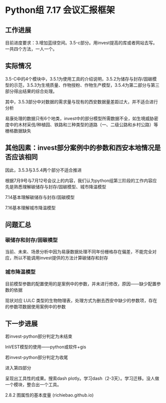 # Python组 7.17 会议汇报框架

## 工作进展

目前进度要求：3.增加蓝绿空间。3.5-c部分。用invest提高的库或者网站去写。一共四个方法，一人一个。

## 实际情况

3.5-C中的4个模块中，3.5.1为使用工具的介绍说明，3.5.2为储存与封存/固碳模型的示范，3.5.3为生境质量、作物授粉、作物生产模型，3.5.4为第二部分与第三部分得出结果的综合处理。

其中，3.5.3部分中对数据的需求量与现有的西安数据量差距过大，并不适合进行分析

易康处理的数据只有6个地类，invest中的部分模型所需数据不全，如生境威胁密度中的木材采伐/种植园、铁路和三种类型的道路（一、二级公路和乡村公路）等栅格数据缺失

## 其他因素：invest部分案例中的参数和西安本地情况是否应该相同

因此，3.5.3与3.5.4两个部分不适合推进

根据7月9号与7月12号会议上的内容，我们认为python组第三阶段的工作内容应先是熟悉理解碳储存与封存/固碳模型、城市降温模型

7.14基本理解碳储存与封存/固碳模型

7.16基本理解城市降温模型

## 问题汇总

### 碳储存和封存/固碳模型

当前、未来、场景分析中因为易康数据处理不同年份栅格存在偏差，不能完全对应，所以不能调用invest提供的方法计算碳储存和封存

### 城市降温模型

目前模型参数的配置使用的是案例中的参数，并未进行修改，原因——缺少配置参数的依据

现状对应 LULC 类型的生物物理表，处理方式为删去西安中缺少的参数项，存在的参数项数据使用案例中的参数

## 下一步进展

若invest-python部分判定为未结束

InVEST模型的使用——python或软件+gis

若invest-python部分判定为收尾

进入第四部分

呈现出工具性的成果。搜索dash plotly。学习dash（2-3天）。学习迁移。没人做一个模块，整合出一个工具。

2.8.2 图属性的基本度量 (richiebao.github.io)
